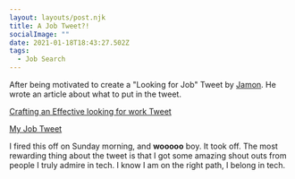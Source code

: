 ```yaml
---
layout: layouts/post.njk
title: A Job Tweet?!
socialImage: ""
date: 2021-01-18T18:43:27.502Z
tags:
  - Job Search
---
```



After being motivated to create a "Looking for Job" Tweet by [Jamon](https://twitter.com/jamonholmgren). He wrote an article about what to put in the tweet. 

[Crafting an Effective looking for work Tweet ](https://medium.com/@jamonholmgren/crafting-an-effective-looking-for-work-tweet-c888bbc7aa90)

[My Job Tweet](https://twitter.com/EmmettNaughton/status/1350795379135156235)

I fired this off on Sunday morning, and **wooooo** boy. It took off. The most rewarding thing about the tweet is that I got some amazing shout outs from people I truly admire in tech. I know I am on the right path, I belong in tech. 







